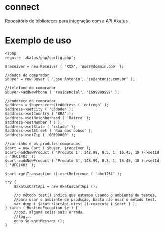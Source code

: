 connect
=======

Repositório de bibliotecas para integração com a API Akatus

Exemplo de uso
=====================

	<?php
	require 'akatus/php/config.php';

	$receiver = new Receiver ( 'XXX', 'user@domain.com' );

	//dados do comprador
	$buyer = new Buyer ( 'Jose Antonio', 'ze@antonio.com.br' );

	//telefone do comprador
	$buyer->addNewPhone ( 'residencial', '1699999999' );

	//endereço do comprador
	$address = $buyer->createAddress ( 'entrega' );
	$address->setCity ( 'Cidade' );
	$address->setCountry ( 'BRA' );
	$address->setNeighborhood ( 'Bairro' );
	$address->setNumber ( 0 );
	$address->setState ( 'estado' );
	$address->setStreet ( 'Rua dos bobos' );
	$address->setZip ( '00000000' );

	//carrinho e os produtos comprados
	$cart = new Cart ( $buyer, $receiver );
	$cart->addNewProduct ( 'Produto 1', 148.99, 8.5, 1, 16.45, 10 )->setId ( 'UFC1403' );
	$cart->addNewProduct ( 'Produto 3', 148.99, 8.5, 1, 16.45, 10 )->setId ( 'UFC1403' );

	$cart->getTransaction ()->setReference ( 'abc1234' );

	try {
		$akatusCartApi = new AkatusCartApi ();
	
		//o método test() indica que estamos usando o ambiente de testes,
		//para usar o ambiente de produção, basta não usar o método test.
		var_dump ( $akatusCartApi->test ()->execute ( $cart ) );
	} catch ( RuntimeException $e ) {
		//opz, alguma coisa saiu errada.
		//log...
		echo $e->getMessage ();
	}

